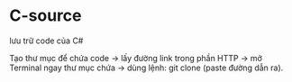 # C-source
lưu trữ code của C#

Tạo thư mục để chứa code -> lấy đường link trong phần HTTP -> mở Terminal ngay thư mục chứa -> dùng lệnh: git clone (paste đường dẫn ra).
